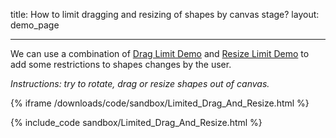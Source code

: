 title: How to limit dragging and resizing of shapes by canvas stage?
layout: demo_page

---

We can use a combination of [Drag Limit Demo](https://konvajs.org/docs/drag_and_drop/Simple_Drag_Bounds.html) and [Resize Limit Demo](https://konvajs.org/docs/select_and_transform/Resize_Limits.html) to add some restrictions to shapes changes by the user.

_Instructions: try to rotate, drag or resize shapes out of canvas._

{% iframe /downloads/code/sandbox/Limited_Drag_And_Resize.html %}

{% include_code sandbox/Limited_Drag_And_Resize.html %}
